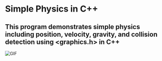 # Simple Physics in C++
## This program demonstrates simple physics including position, velocity, gravity, and collision detection using <graphics.h> in C++
![GIF](https://github.com/Caleb2580/Simple-Physics-Cpp/blob/main/simplePhysics.gif)
